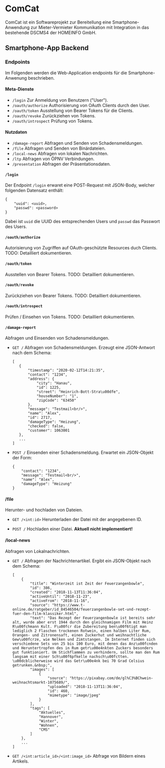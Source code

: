 # ComCat
ComCat ist ein Softwareprojekt zur Bereitellung eine Smartphone-Anwendung zur Mieter-Vermieter Kommunikation mit Integration in das bestehende DSCMS4 der HOMEINFO GmbH.

## Smartphone-App Backend

### Endpoints
Im Folgenden werden die Web-Application endpoints für die Smartphone-Anwenung beschrieben.

#### Meta-Dienste
* `/login`              Zur Anmeldung von Benutzern ("User").
* `/oauth/authorize`    Authorisierung von OAuth Clients durch den User.
* `/oauth/token`        Ausstellung von Bearer Tokens für die Clients.
* `/oauth/revoke`       Zurückziehen von Tokens.
* `/oauth/introspect`   Prüfung von Tokens.

#### Nutzdaten
* `/damage-report`    Abfragen und Senden von Schadensmeldungen.
* `/file`             Abfragen und Senden von Binärdateien.
* `/local-news`       Abfragen von lokalen Nachrichten.
* `/ltp`              Abfragen von ÖPNV Verbindungen.
* `/presentation`     Abfragen der Präsentationsdaten.

#### `/login`
Der Endpoint `/login` erwaret eine POST-Request mit JSON-Body, welcher folgenden Datensatz enthält:

    {
        "uuid": <uuid>,
        "passwd": <password>
    }

Dabei ist `uuid` die UUID des entsprechenden Users und `passwd` das Passwort des Users.

#### `/oauth/authorize`
Autorisierung von Zugriffen auf OAuth-geschützte Resources duch Clients.
TODO: Detailliert dokumentieren.

#### `/oauth/token`
Ausstellen von Bearer Tokens.
TODO: Detailliert dokumentieren.

#### `/oauth/revoke`
Zurückziehen von Bearer Tokens.
TODO: Detailliert dokumentieren.

#### `/oauth/introspect`
Prüfen / Einsehen von Tokens.
TODO: Detailliert dokumentieren.

#### `/damage-report`
Abfragen und Einsenden von Schadensmeldungen.

* `GET /` Abfragen von Schadensmeldungen. Erzeugt eine JSON-Antwort nach dem Schema:

      [
         {
             "timestamp": "2020-02-12T14:21:35",
             "contact": "1234",
             "address": {
                 "city": "Hanau",
                 "id": 1225,
                 "street": "Heinrich-Bott-Stra\u00dfe",
                 "houseNumber": "1",
                 "zipCode": "63450"
             },
             "message": "Testmail<br/>",
             "name": "Alex",
             "id": 2717,
             "damageType": "Heizung",
             "checked": false,
             "customer": 1063001
         },
         ...
      ]

* `POST /` Einsenden einer Schadensmeldung. Erwartet ein JSON-Objekt der Form:

      {
          "contact": "1234",
          "message": "Testmail<br/>",
          "name": "Alex",
          "damageType": "Heizung"
      }

#### /file
Herunter- und hochladen von Dateien.

* `GET /<int:id>` Herunterladen der Datei mit der angegebenen ID.

* `POST /` Hochladen einer Datei. **Aktuell nicht implementiert!**

#### /local-news
Abfragen von Lokalnachrichten.

* `GET /` Abfragen der Nachrichtenartikel. Ergibt ein JSON-Objekt nach dem Schema:

      [
          {
              "title": "Winterzeit ist Zeit der Feuerzangenbowle",
              "id": 386,
              "created": "2018-11-13T11:36:04",
              "activeUntil": "2018-11-23",
              "activeFrom": "2018-11-16",
              "source": "https://www.t-online.de/ratgeber/id_84546504/feuerzangenbowle-set-und-rezept-fuer-den-film-klassiker.html",
              "text": "Das Rezept der Feuerzangenbowle ist bereits sehr alt, wurde aber erst 1944 durch den gleichnamigen Film mit Heinz R\u00fchmann Kult. F\u00fcr die Zubereitung ben\u00f6tigt man lediglich 2 Flaschen trockenen Rotwein, einen halben Liter Rum, Orangen- und Zitronensaft, einen Zuckerhut und weihnachtliche Gew\u00fcrze, wie Nelken und Zimtstangen. Im Internet finden sich verschiedene Sets von 25 bis 100 Euro, mit denen das Anz\u00fcnden und Heruntertropfen des in Rum getr\u00e4nkten Zuckers besonders gut funktioniert. Um Stichflammen zu verhindern, sollte man den Rum langsam mit einer Sch\u00f6pfkelle nachsch\u00fctten. \u00dcblicherweise wird das Getr\u00e4nk bei 70 Grad Celsius getrunken.&nbsp;",
              "images": [
                  {
                      "source": "https://pixabay.com/de/gl%C3%BChwein-weihnachtsmarkt-1075689/",
                      "uploaded": "2018-11-13T11:36:04",
                      "id": 460,
                      "mimetype": "image/jpeg"
                  }
              ],
              "tags": [
                  "Aktuelles",
                  "Hannover",
                  "Winter",
                  "Wohnen",
                  "CMS"
              ]
          },
          ...
      ]

* `GET /<int:article_id>/<int:image_id>` Abfrage von Bildern eines Artikels.

